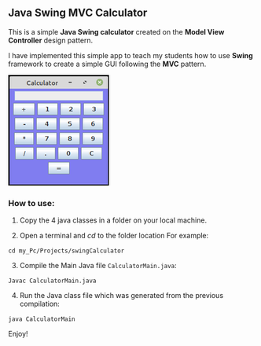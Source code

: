 ## Java Swing MVC Calculator 

This is a simple **Java Swing calculator** created on the **Model View Controller** design pattern.

I have implemented this simple app to teach my students
how to use **Swing** framework to create a simple GUI following the **MVC** pattern.

![image](Cacolatrice.png) 

### How to use:

1. Copy the 4 java classes in a folder on your local machine.

2. Open a terminal and *cd* to the folder location
For example: 

```
cd my_Pc/Projects/swingCalculator
```

3. Compile the Main Java file ```CalculatorMain.java```:


```
Javac CalculatorMain.java
```

4. Run the Java class file which was generated from the previous compilation:
```
java CalculatorMain
```

Enjoy!
